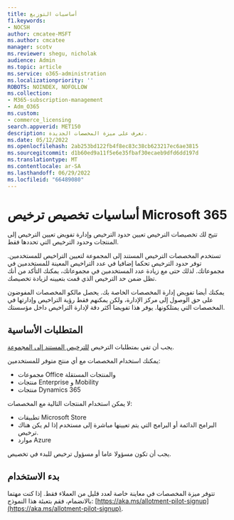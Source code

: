 ```yaml
---
title: أساسيات التوزيع
f1.keywords:
- NOCSH
author: cmcatee-MSFT
ms.author: cmcatee
manager: scotv
ms.reviewer: shegu, nicholak
audience: Admin
ms.topic: article
ms.service: o365-administration
ms.localizationpriority: ''
ROBOTS: NOINDEX, NOFOLLOW
ms.collection:
- M365-subscription-management
- Adm_O365
ms.custom:
- commerce_licensing
search.appverid: MET150
description: تعرف على ميزة المخصصات الجديدة.
ms.date: 05/12/2022
ms.openlocfilehash: 2ab253bd122fb4f8ec83c38cb623217ec6ae3815
ms.sourcegitcommit: d1b60ed9a11f5e6e35fbaf30ecaeb9dfd6dd197d
ms.translationtype: MT
ms.contentlocale: ar-SA
ms.lasthandoff: 06/29/2022
ms.locfileid: "66489080"
---
```

# <a name="microsoft-365-license-allotment-basics"></a>أساسيات تخصيص ترخيص Microsoft 365

تتيح لك تخصيصات الترخيص تعيين حدود الترخيص وإدارة تفويض تعيين الترخيص إلى المنتجات وحدود الترخيص التي تحددها فقط.

تستخدم المخصصات الترخيص المستند إلى المجموعة لتعيين التراخيص للمستخدمين. توفر حدود الترخيص تحكما إضافيا في عدد التراخيص المعينة للمستخدمين في مجموعاتك. لذلك حتى مع زيادة عدد المستخدمين في مجموعاتك، يمكنك التأكد من أنك تظل ضمن حد الترخيص الذي قمت بتعيينه لزيادة تخصيصك.

يمكنك أيضا تفويض إدارة المخصصات الخاصة بك. يحصل مالكو المخصصات المفوضون على حق الوصول إلى مركز الإدارة، ولكن يمكنهم فقط رؤية التراخيص وإدارتها في المخصصات التي يمتلكونها. يوفر هذا تفويضا أكثر دقة لإدارة التراخيص داخل مؤسستك.

## <a name="prerequisites"></a>المتطلبات الأساسية

يجب أن تفي بمتطلبات الترخيص [للترخيص المستند إلى المجموعة](/azure/active-directory/fundamentals/active-directory-licensing-whatis-azure-portal#licensing-requirements).

يمكنك استخدام المخصصات مع أي منتج متوفر للمستخدمين:

- مجموعات Office والمنتجات المستقلة
- منتجات Enterprise و Mobility
- منتجات Dynamics 365

لا يمكن استخدام المنتجات التالية مع المخصصات:

- تطبيقات Microsoft Store
- البرامج الدائمة أو البرامج التي يتم تعيينها مباشرة إلى مستخدم إذا لم يكن هناك ترخيص.
- موارد Azure

يجب أن تكون مسؤولا عاما أو مسؤول ترخيص للبدء في تخصيص.

## <a name="getting-started"></a>بدء الاستخدام

تتوفر ميزة المخصصات في معاينة خاصة لعدد قليل من العملاء فقط. إذا كنت مهتما بالانضمام، فقم بتعبئة هذا النموذج: [https://aka.ms/allotment-pilot-signup](https://aka.ms/allotment-pilot-signup).